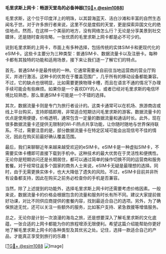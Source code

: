 **毛里求斯上网卡：畅游天堂岛的必备神器[[TG💪+ @esim1088](https://t.me/s/esim1088)]**

毛里求斯，这个位于印度洋上的明珠，以其碧海蓝天、洁白沙滩和丰富的自然生态闻名于世。对于许多旅行者来说，这里不仅是度假的天堂，更是探索异国文化的绝佳地点。然而，在这样一个美丽的地方，没有网络怎么行？无论是分享美景到社交媒体，还是随时查询攻略，一张优质的毛里求斯上网卡都是必不可少的。

说到毛里求斯的上网卡，市面上有多种选择，包括传统的实体SIM卡和更现代化的eSIM卡。这些卡主要分为三种类型：普通SIM卡、数据流量卡以及注册卡。每种卡都有其独特的功能和适用场景，接下来让我们逐一了解它们的特点。

首先，普通SIM卡是最传统的一种。它通常需要亲自前往当地运营商的营业厅购买，并进行激活。这种卡的优势在于覆盖范围广，几乎所有的移动设备都能兼容。不过，它的缺点也很明显，比如需要更换物理卡槽，而且在语言不通的情况下办理手续可能会有些麻烦。如果你是一个喜欢DIY的人，或者已经对毛里求斯的电信环境比较熟悉，那么普通SIM卡可能是一个不错的选择。

其次，数据流量卡则是专门为旅行者设计的。这类卡通常可以在机场、旅游商店或线上平台购买，支持即插即用，非常适合短期访问毛里求斯的游客。数据流量卡的优点是使用便捷，价格透明，通常包含一定量的数据流量和通话时长。此外，现在很多数据流量卡还提供无限制的Wi-Fi热点共享功能，让你随时随地与世界保持联系。不过，需要注意的是，部分数据流量卡在特定区域可能会出现信号不佳的情况，因此在购买前最好确认覆盖范围。

最后，我们来聊聊近年来越来越受欢迎的eSIM卡。eSIM卡是一种虚拟SIM卡，不需要实体卡槽即可直接下载到手机中。这种技术的最大优势在于灵活性和便携性。无论你是短期访问还是长期居住，都可以通过简单的操作切换不同的运营商和服务套餐。对于经常往返多个国家的商务人士来说，eSIM卡无疑是最理想的选择。同时，由于无需更换实体卡，也大大降低了遗失的风险。不过，eSIM卡目前并非所有设备都支持，因此在购买之前务必检查你的手机是否兼容。

当然，除了上述提到的功能外，选择毛里求斯上网卡时还需要考虑价格因素。一般来说，数据流量卡的价格会根据包含的流量和服务时长有所不同。建议大家提前做好功课，对比不同供应商提供的套餐内容，找到最适合自己的选项。另外，为了确保旅途无忧，还可以关注一些额外的服务，比如客户支持、紧急救援等增值服务。

总之，无论你是计划一次浪漫的海岛之旅，还是想要深入了解毛里求斯的文化底蕴，一张合适的上网卡都能为你的旅程增添无限便利。希望这篇介绍能帮助你更好地了解毛里求斯上网卡的各种类型及其优劣之处。记住，选择一款适合自己的产品，才能真正享受到旅行的乐趣！

[[TG💪+ @esim1088](https://t.me/s/esim1088) ![Image](https://i.postimg.cc/4NQfJmqS/Snipaste-2025-05-13-00-14-12.png)]